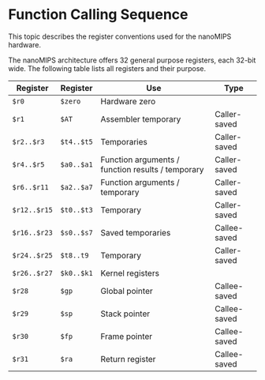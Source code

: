 # Function Calling Sequence

This topic describes the register conventions used for the nanoMIPS hardware. 

The nanoMIPS architecture offers 32 general purpose registers, each 32-bit
wide. The following table lists all registers and their purpose.

|Register     |Register   |Use	                                             |Type         |
|-------------|-----------|--------------------------------------------------|-------------|
|`$r0`	      |`$zero`	  |Hardware zero	                             |             |
|`$r1`	      |`$AT`	  |Assembler temporary	                             |Caller-saved |
|`$r2..$r3`   |`$t4..$t5` |Temporaries	                                     |Caller-saved |
|`$r4..$r5`   |`$a0..$a1` |Function arguments / function results / temporary |Caller-saved |
|`$r6..$r11`  |`$a2..$a7` |Function arguments / temporary	             |Caller-saved |
|`$r12..$r15` |`$t0..$t3` |Temporary	                                     |Caller-saved |
|`$r16..$r23` |`$s0..$s7` |Saved temporaries	                             |Callee-saved |
|`$r24..$r25` |`$t8..t9`  |Temporary	                                     |Caller-saved |
|`$r26..$r27` |`$k0..$k1` |Kernel registers	                             |             |
|`$r28`	      |`$gp`	  |Global pointer	                             |Callee-saved |
|`$r29`	      |`$sp`	  |Stack pointer	                             |Callee-saved |
|`$r30`	      |`$fp`      |Frame pointer                                     |Callee-saved |
|`$r31`	      |`$ra`	  |Return register	                             |Callee-saved |
